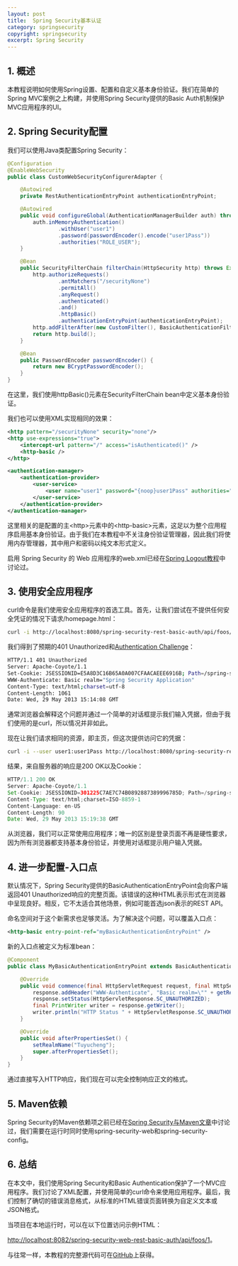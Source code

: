 ```yaml
---
layout: post
title:  Spring Security基本认证
category: springsecurity
copyright: springsecurity
excerpt: Spring Security
---
```


## 1. 概述

本教程说明如何使用Spring设置、配置和自定义基本身份验证。我们在简单的Spring MVC案例之上构建，并使用Spring Security提供的Basic Auth机制保护MVC应用程序的UI。

## 2. Spring Security配置

我们可以使用Java类配置Spring Security：

```java
@Configuration
@EnableWebSecurity
public class CustomWebSecurityConfigurerAdapter {

	@Autowired
	private RestAuthenticationEntryPoint authenticationEntryPoint;

	@Autowired
	public void configureGlobal(AuthenticationManagerBuilder auth) throws Exception {
		auth.inMemoryAuthentication()
				.withUser("user1")
				.password(passwordEncoder().encode("user1Pass"))
				.authorities("ROLE_USER");
	}

	@Bean
	public SecurityFilterChain filterChain(HttpSecurity http) throws Exception {
		http.authorizeRequests()
				.antMatchers("/securityNone")
				.permitAll()
				.anyRequest()
				.authenticated()
				.and()
				.httpBasic()
				.authenticationEntryPoint(authenticationEntryPoint);
		http.addFilterAfter(new CustomFilter(), BasicAuthenticationFilter.class);
		return http.build();
	}

	@Bean
	public PasswordEncoder passwordEncoder() {
		return new BCryptPasswordEncoder();
	}
}
```

在这里，我们使用httpBasic()元素在SecurityFilterChain bean中定义基本身份验证。

我们也可以使用XML实现相同的效果：

```xml
<http pattern="/securityNone" security="none"/>
<http use-expressions="true">
    <intercept-url pattern="/" access="isAuthenticated()" />
    <http-basic />
</http>

<authentication-manager>
    <authentication-provider>
        <user-service>
            <user name="user1" password="{noop}user1Pass" authorities="ROLE_USER" />
        </user-service>
    </authentication-provider>
</authentication-manager>
```

这里相关的是配置的主<http\>元素中的<http-basic\>元素，这足以为整个应用程序启用基本身份验证。由于我们在本教程中不关注身份验证管理器，因此我们将使用内存管理器，其中用户和密码以纯文本形式定义。

启用 Spring Security 的 Web 应用程序的web.xml已经在[Spring Logout教程]()中讨论过。

## 3. 使用安全应用程序

curl命令是我们使用安全应用程序的首选工具。首先，让我们尝试在不提供任何安全凭证的情况下请求/homepage.html：

```bash
curl -i http://localhost:8080/spring-security-rest-basic-auth/api/foos/1
```

我们得到了预期的401 Unauthorized和[Authentication Challenge](https://datatracker.ietf.org/doc/html/rfc1945#section-10.16)：

```bash
HTTP/1.1 401 Unauthorized
Server: Apache-Coyote/1.1
Set-Cookie: JSESSIONID=E5A8D3C16B65A0A007CFAACAEEE6916B; Path=/spring-security-mvc-basic-auth/; HttpOnly
WWW-Authenticate: Basic realm="Spring Security Application"
Content-Type: text/html;charset=utf-8
Content-Length: 1061
Date: Wed, 29 May 2013 15:14:08 GMT
```

通常浏览器会解释这个问题并通过一个简单的对话框提示我们输入凭据，但由于我们使用的是curl，所以情况并非如此。

现在让我们请求相同的资源，即主页，但这次提供访问它的凭据：

```bash
curl -i --user user1:user1Pass http://localhost:8080/spring-security-rest-basic-auth/api/foos/1
```

结果，来自服务器的响应是200 OK以及Cookie：

```java
HTTP/1.1 200 OK
Server: Apache-Coyote/1.1
Set-Cookie: JSESSIONID=301225C7AE7C74B0892887389996785D; Path=/spring-security-mvc-basic-auth/; HttpOnly
Content-Type: text/html;charset=ISO-8859-1
Content-Language: en-US
Content-Length: 90
Date: Wed, 29 May 2013 15:19:38 GMT
```

从浏览器，我们可以正常使用应用程序；唯一的区别是登录页面不再是硬性要求，因为所有浏览器都支持基本身份验证，并使用对话框提示用户输入凭据。

## 4. 进一步配置-入口点

默认情况下，Spring Security提供的BasicAuthenticationEntryPoint会向客户端返回401 Unauthorized响应的完整页面。该错误的这种HTML表示形式在浏览器中呈现良好。相反，它不太适合其他场景，例如可能首选json表示的REST API。

命名空间对于这个新需求也足够灵活。为了解决这个问题，可以覆盖入口点：

```xml
<http-basic entry-point-ref="myBasicAuthenticationEntryPoint" />
```

新的入口点被定义为标准bean：

```java
@Component
public class MyBasicAuthenticationEntryPoint extends BasicAuthenticationEntryPoint {

	@Override
	public void commence(final HttpServletRequest request, final HttpServletResponse response, final AuthenticationException authException) throws IOException {
		response.addHeader("WWW-Authenticate", "Basic realm=\"" + getRealmName() + "\"");
		response.setStatus(HttpServletResponse.SC_UNAUTHORIZED);
		final PrintWriter writer = response.getWriter();
		writer.println("HTTP Status " + HttpServletResponse.SC_UNAUTHORIZED + " - " + authException.getMessage());
	}

	@Override
	public void afterPropertiesSet() {
		setRealmName("Tuyucheng");
		super.afterPropertiesSet();
	}
}
```

通过直接写入HTTP响应，我们现在可以完全控制响应正文的格式。

## 5. Maven依赖

Spring Security的Maven依赖项之前已经在[Spring Security与Maven文章]()中讨论过，我们需要在运行时同时使用spring-security-web和spring-security-config。

## 6. 总结

在本文中，我们使用Spring Security和Basic Authentication保护了一个MVC应用程序。我们讨论了XML配置，并使用简单的curl命令来使用应用程序。最后，我们控制了确切的错误消息格式，从标准的HTML错误页面转换为自定义文本或JSON格式。

当项目在本地运行时，可以在以下位置访问示例HTML：

[http://localhost:8082/spring-security-web-rest-basic-auth/api/foos/1](http://localhost:8082/spring-security-web-rest-basic-auth/homepage.html)。

与往常一样，本教程的完整源代码可在[GitHub](https://github.com/tuyucheng7/taketoday-tutorial4j/tree/master/spring-security-modules)上获得。